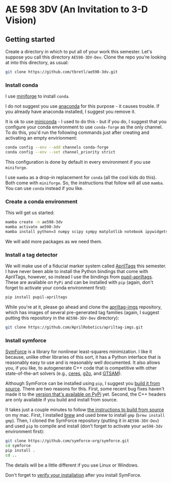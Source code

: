 # AE 598 3DV (An Invitation to 3-D Vision)

## Getting started

Create a directory in which to put all of your work this semester. Let's suppose you call this directory `AE598-3DV-Dev`. Clone the repo you're looking at into this directory, as usual:
```zsh
git clone https://github.com/tbretl/ae598-3dv.git
```


### Install conda

I use [miniforge](https://github.com/conda-forge/miniforge) to install `conda`.

I do not suggest you use [anaconda](https://anaconda.org) for this purpose - it causes trouble. If you already have anaconda installed, I suggest you remove it.

It is ok to use [miniconda](https://docs.conda.io/projects/miniconda/) - I used to do this - but if you do, I suggest that you configure your conda environment to use `conda-forge` as the only channel. To do this, you'd run the following commands just after creating and activating an empty envirionment:
```zsh
conda config --env --add channels conda-forge
conda config --env --set channel_priority strict
```
This configuration is done by default in every environment if you use `miniforge`.

I use `mamba` as a drop-in replacement for `conda` (all the cool kids do this). Both come with `miniforge`. So, the instructions that follow will all use `mamba`. You can use `conda` instead if you like.

### Create a conda environment

This will get us started:
```zsh
mamba create -n ae598-3dv
mamba activate ae598-3dv
mamba install python=3 numpy scipy sympy matplotlib notebook ipywidgets ipympl opencv cmake eigen
```
We will add more packages as we need them.

### Install a tag detector

We will make use of a fiducial marker system called [AprilTags](https://github.com/AprilRobotics/apriltag) this semester. I have never been able to install the Python bindings that come with AprilTags, however, so instead I use the bindings from [pupil-apriltags](https://github.com/pupil-labs/apriltags). These are available on `PyPi` and can be installed with `pip` (again, don't forget to activate your conda environment first):
```zsh
pip install pupil-apriltags
```
While you're at it, please go ahead and clone the [apriltag-imgs](https://github.com/AprilRobotics/apriltag-imgs) repository, which has images of several pre-generated tag families (again, I suggest putting this repository in the `AE598-3DV-Dev` directory):
```zsh
git clone https://github.com/AprilRobotics/apriltag-imgs.git
```


### Install symforce

[SymForce](https://github.com/symforce-org/symforce) is a library for nonlinear least-squares minimization. I like it because, unlike other libraries of this sort, it has a Python interface that is reasonably easy to use and is reasonably well documented. It also allows you, if you like, to autogenerate C++ code that is competitive with other state-of-the-art solvers (e.g., [ceres](http://ceres-solver.org), [g2o](https://github.com/RainerKuemmerle/g2o), and [GTSAM](https://gtsam.org)).

Although SymForce can be installed using `pip`, I suggest you [build it from source](https://github.com/symforce-org/symforce#build-from-source). There are two reasons for this. First, some recent bug fixes haven't made it to the [version that's available on PyPi](https://pypi.org/project/symforce/) yet. Second, the C++ headers are only available if you build and install from source.

It takes just a couple minutes to follow [the instructions to build from source](https://github.com/symforce-org/symforce#build-from-source) on my mac. First, I installed [brew](https://brew.sh) and used brew to install `gmp` (`brew install gmp`). Then, I cloned the SymForce repository (putting it in `AE598-3DV-Dev`) and used `pip` to compile and install (don't forget to activate your `ae598-3dv` environment first):
```zsh
git clone https://github.com/symforce-org/symforce.git
cd symforce
pip install .
cd ..
```
The details will be a little different if you use Linux or Windows.

Don't forget to [verify your installation](https://github.com/symforce-org/symforce#verify-your-installation) after you install SymForce.
